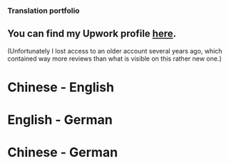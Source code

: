### Translation portfolio

## You can find my Upwork profile [here](https://www.upwork.com/freelancers/~01d22bd8700b7c2b9d).
(Unfortunately I lost access to an older account several years ago, which contained way more reviews than what is visible on this rather new one.)

# Chinese - English


# English - German


# Chinese - German
